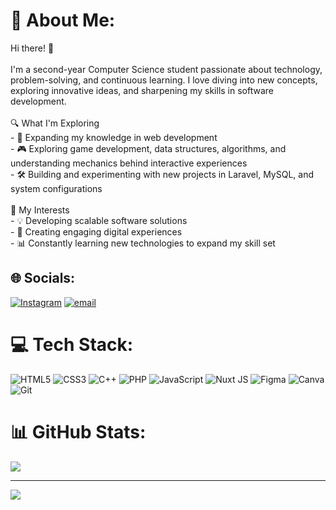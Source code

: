 # 💫 About Me:
Hi there! 👋 <br><br>I'm a second-year Computer Science student passionate about technology, problem-solving, and continuous learning. I love diving into new concepts, exploring innovative ideas, and sharpening my skills in software development.<br><br>🔍 What I'm Exploring<br>- 🚀 Expanding my knowledge in web development <br>- 🎮 Exploring game development, data structures, algorithms, and understanding mechanics behind interactive experiences  <br>- 🛠 Building and experimenting with new projects in Laravel, MySQL, and system configurations  <br><br>🧠 My Interests<br>- 💡 Developing scalable software solutions <br>- 🎯 Creating engaging digital experiences <br>- 📊 Constantly learning new technologies to expand my skill set


## 🌐 Socials:
[![Instagram](https://img.shields.io/badge/Instagram-%23E4405F.svg?logo=Instagram&logoColor=white)](https://instagram.com/anir_kr) [![email](https://img.shields.io/badge/Email-D14836?logo=gmail&logoColor=white)](mailto:naazaa070@gmail.com) 

# 💻 Tech Stack:
![HTML5](https://img.shields.io/badge/html5-%23E34F26.svg?style=for-the-badge&logo=html5&logoColor=white) ![CSS3](https://img.shields.io/badge/css3-%231572B6.svg?style=for-the-badge&logo=css3&logoColor=white) ![C++](https://img.shields.io/badge/c++-%2300599C.svg?style=for-the-badge&logo=c%2B%2B&logoColor=white) ![PHP](https://img.shields.io/badge/php-%23777BB4.svg?style=for-the-badge&logo=php&logoColor=white) ![JavaScript](https://img.shields.io/badge/javascript-%23323330.svg?style=for-the-badge&logo=javascript&logoColor=%23F7DF1E)   ![Nuxt JS](https://img.shields.io/badge/Nuxt-002E3B?style=for-the-badge&logo=nuxt.js&logoColor=#00DC82) ![Figma](https://img.shields.io/badge/figma-%23F24E1E.svg?style=for-the-badge&logo=figma&logoColor=white) ![Canva](https://img.shields.io/badge/Canva-%2300C4CC.svg?style=for-the-badge&logo=Canva&logoColor=white) ![Git](https://img.shields.io/badge/git-%23F05033.svg?style=for-the-badge&logo=git&logoColor=white) 
# 📊 GitHub Stats:
![](https://github-readme-stats.vercel.app/api/top-langs/?username=Rina7171&theme=buefy&hide_border=false&include_all_commits=false&count_private=false&layout=compact)

---
[![](https://visitcount.itsvg.in/api?id=Rina7171&icon=0&color=0)](https://visitcount.itsvg.in)

<!-- Proudly created with GPRM ( https://gprm.itsvg.in ) -->
